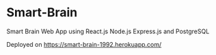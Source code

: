 # Smart-Brain
Smart Brain Web App using React.js Node.js Express.js and PostgreSQL

Deployed on https://smart-brain-1992.herokuapp.com/
